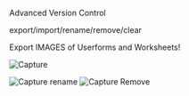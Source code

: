 Advanced Version Control 

export/import/rename/remove/clear 

Export IMAGES of Userforms and Worksheets!

![Capture](https://user-images.githubusercontent.com/62287665/134298851-efdb72ab-4105-4aff-b61e-2ce45969491b.PNG)

![Capture rename](https://user-images.githubusercontent.com/62287665/134298855-084dcec8-de56-4d9f-8466-9acc8a7be669.PNG)
![Capture Remove](https://user-images.githubusercontent.com/62287665/134298857-e1a0d254-c395-4508-bab2-333b41ea908f.PNG)
